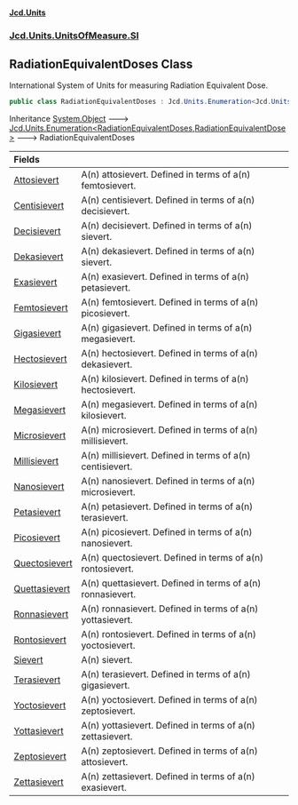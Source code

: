 #### [Jcd.Units](index.md 'index')
### [Jcd.Units.UnitsOfMeasure.SI](Jcd.Units.UnitsOfMeasure.SI.md 'Jcd.Units.UnitsOfMeasure.SI')

## RadiationEquivalentDoses Class

International System of Units for measuring Radiation Equivalent Dose.

```csharp
public class RadiationEquivalentDoses : Jcd.Units.Enumeration<Jcd.Units.UnitsOfMeasure.SI.RadiationEquivalentDoses, Jcd.Units.UnitTypes.RadiationEquivalentDose>
```

Inheritance [System.Object](https://docs.microsoft.com/en-us/dotnet/api/System.Object 'System.Object') &#129106; [Jcd.Units.Enumeration&lt;](Jcd.Units.Enumeration_TEnumeration,T_.md 'Jcd.Units.Enumeration<TEnumeration,T>')[RadiationEquivalentDoses](Jcd.Units.UnitsOfMeasure.SI.RadiationEquivalentDoses.md 'Jcd.Units.UnitsOfMeasure.SI.RadiationEquivalentDoses')[,](Jcd.Units.Enumeration_TEnumeration,T_.md 'Jcd.Units.Enumeration<TEnumeration,T>')[RadiationEquivalentDose](Jcd.Units.UnitTypes.RadiationEquivalentDose.md 'Jcd.Units.UnitTypes.RadiationEquivalentDose')[&gt;](Jcd.Units.Enumeration_TEnumeration,T_.md 'Jcd.Units.Enumeration<TEnumeration,T>') &#129106; RadiationEquivalentDoses

| Fields | |
| :--- | :--- |
| [Attosievert](Jcd.Units.UnitsOfMeasure.SI.RadiationEquivalentDoses.Attosievert.md 'Jcd.Units.UnitsOfMeasure.SI.RadiationEquivalentDoses.Attosievert') | A(n) attosievert. Defined in terms of a(n) femtosievert. |
| [Centisievert](Jcd.Units.UnitsOfMeasure.SI.RadiationEquivalentDoses.Centisievert.md 'Jcd.Units.UnitsOfMeasure.SI.RadiationEquivalentDoses.Centisievert') | A(n) centisievert. Defined in terms of a(n) decisievert. |
| [Decisievert](Jcd.Units.UnitsOfMeasure.SI.RadiationEquivalentDoses.Decisievert.md 'Jcd.Units.UnitsOfMeasure.SI.RadiationEquivalentDoses.Decisievert') | A(n) decisievert. Defined in terms of a(n) sievert. |
| [Dekasievert](Jcd.Units.UnitsOfMeasure.SI.RadiationEquivalentDoses.Dekasievert.md 'Jcd.Units.UnitsOfMeasure.SI.RadiationEquivalentDoses.Dekasievert') | A(n) dekasievert. Defined in terms of a(n) sievert. |
| [Exasievert](Jcd.Units.UnitsOfMeasure.SI.RadiationEquivalentDoses.Exasievert.md 'Jcd.Units.UnitsOfMeasure.SI.RadiationEquivalentDoses.Exasievert') | A(n) exasievert. Defined in terms of a(n) petasievert. |
| [Femtosievert](Jcd.Units.UnitsOfMeasure.SI.RadiationEquivalentDoses.Femtosievert.md 'Jcd.Units.UnitsOfMeasure.SI.RadiationEquivalentDoses.Femtosievert') | A(n) femtosievert. Defined in terms of a(n) picosievert. |
| [Gigasievert](Jcd.Units.UnitsOfMeasure.SI.RadiationEquivalentDoses.Gigasievert.md 'Jcd.Units.UnitsOfMeasure.SI.RadiationEquivalentDoses.Gigasievert') | A(n) gigasievert. Defined in terms of a(n) megasievert. |
| [Hectosievert](Jcd.Units.UnitsOfMeasure.SI.RadiationEquivalentDoses.Hectosievert.md 'Jcd.Units.UnitsOfMeasure.SI.RadiationEquivalentDoses.Hectosievert') | A(n) hectosievert. Defined in terms of a(n) dekasievert. |
| [Kilosievert](Jcd.Units.UnitsOfMeasure.SI.RadiationEquivalentDoses.Kilosievert.md 'Jcd.Units.UnitsOfMeasure.SI.RadiationEquivalentDoses.Kilosievert') | A(n) kilosievert. Defined in terms of a(n) hectosievert. |
| [Megasievert](Jcd.Units.UnitsOfMeasure.SI.RadiationEquivalentDoses.Megasievert.md 'Jcd.Units.UnitsOfMeasure.SI.RadiationEquivalentDoses.Megasievert') | A(n) megasievert. Defined in terms of a(n) kilosievert. |
| [Microsievert](Jcd.Units.UnitsOfMeasure.SI.RadiationEquivalentDoses.Microsievert.md 'Jcd.Units.UnitsOfMeasure.SI.RadiationEquivalentDoses.Microsievert') | A(n) microsievert. Defined in terms of a(n) millisievert. |
| [Millisievert](Jcd.Units.UnitsOfMeasure.SI.RadiationEquivalentDoses.Millisievert.md 'Jcd.Units.UnitsOfMeasure.SI.RadiationEquivalentDoses.Millisievert') | A(n) millisievert. Defined in terms of a(n) centisievert. |
| [Nanosievert](Jcd.Units.UnitsOfMeasure.SI.RadiationEquivalentDoses.Nanosievert.md 'Jcd.Units.UnitsOfMeasure.SI.RadiationEquivalentDoses.Nanosievert') | A(n) nanosievert. Defined in terms of a(n) microsievert. |
| [Petasievert](Jcd.Units.UnitsOfMeasure.SI.RadiationEquivalentDoses.Petasievert.md 'Jcd.Units.UnitsOfMeasure.SI.RadiationEquivalentDoses.Petasievert') | A(n) petasievert. Defined in terms of a(n) terasievert. |
| [Picosievert](Jcd.Units.UnitsOfMeasure.SI.RadiationEquivalentDoses.Picosievert.md 'Jcd.Units.UnitsOfMeasure.SI.RadiationEquivalentDoses.Picosievert') | A(n) picosievert. Defined in terms of a(n) nanosievert. |
| [Quectosievert](Jcd.Units.UnitsOfMeasure.SI.RadiationEquivalentDoses.Quectosievert.md 'Jcd.Units.UnitsOfMeasure.SI.RadiationEquivalentDoses.Quectosievert') | A(n) quectosievert. Defined in terms of a(n) rontosievert. |
| [Quettasievert](Jcd.Units.UnitsOfMeasure.SI.RadiationEquivalentDoses.Quettasievert.md 'Jcd.Units.UnitsOfMeasure.SI.RadiationEquivalentDoses.Quettasievert') | A(n) quettasievert. Defined in terms of a(n) ronnasievert. |
| [Ronnasievert](Jcd.Units.UnitsOfMeasure.SI.RadiationEquivalentDoses.Ronnasievert.md 'Jcd.Units.UnitsOfMeasure.SI.RadiationEquivalentDoses.Ronnasievert') | A(n) ronnasievert. Defined in terms of a(n) yottasievert. |
| [Rontosievert](Jcd.Units.UnitsOfMeasure.SI.RadiationEquivalentDoses.Rontosievert.md 'Jcd.Units.UnitsOfMeasure.SI.RadiationEquivalentDoses.Rontosievert') | A(n) rontosievert. Defined in terms of a(n) yoctosievert. |
| [Sievert](Jcd.Units.UnitsOfMeasure.SI.RadiationEquivalentDoses.Sievert.md 'Jcd.Units.UnitsOfMeasure.SI.RadiationEquivalentDoses.Sievert') | A(n) sievert. |
| [Terasievert](Jcd.Units.UnitsOfMeasure.SI.RadiationEquivalentDoses.Terasievert.md 'Jcd.Units.UnitsOfMeasure.SI.RadiationEquivalentDoses.Terasievert') | A(n) terasievert. Defined in terms of a(n) gigasievert. |
| [Yoctosievert](Jcd.Units.UnitsOfMeasure.SI.RadiationEquivalentDoses.Yoctosievert.md 'Jcd.Units.UnitsOfMeasure.SI.RadiationEquivalentDoses.Yoctosievert') | A(n) yoctosievert. Defined in terms of a(n) zeptosievert. |
| [Yottasievert](Jcd.Units.UnitsOfMeasure.SI.RadiationEquivalentDoses.Yottasievert.md 'Jcd.Units.UnitsOfMeasure.SI.RadiationEquivalentDoses.Yottasievert') | A(n) yottasievert. Defined in terms of a(n) zettasievert. |
| [Zeptosievert](Jcd.Units.UnitsOfMeasure.SI.RadiationEquivalentDoses.Zeptosievert.md 'Jcd.Units.UnitsOfMeasure.SI.RadiationEquivalentDoses.Zeptosievert') | A(n) zeptosievert. Defined in terms of a(n) attosievert. |
| [Zettasievert](Jcd.Units.UnitsOfMeasure.SI.RadiationEquivalentDoses.Zettasievert.md 'Jcd.Units.UnitsOfMeasure.SI.RadiationEquivalentDoses.Zettasievert') | A(n) zettasievert. Defined in terms of a(n) exasievert. |
